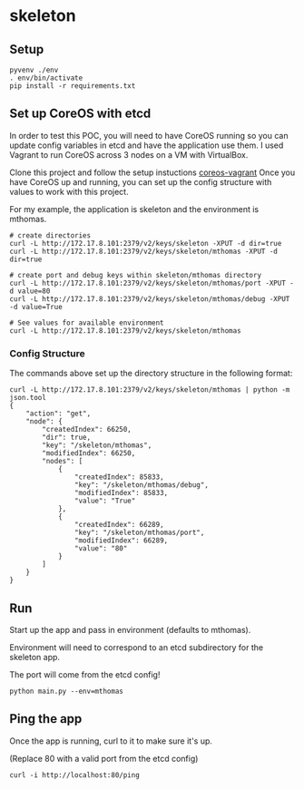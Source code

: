 # skeleton

## Setup

```
pyvenv ./env
. env/bin/activate
pip install -r requirements.txt
```


## Set up CoreOS with etcd

In order to test this POC, you will need to have CoreOS running so you can update config
variables in etcd and have the application use them.
I used Vagrant to run CoreOS across 3 nodes on a VM with VirtualBox.

Clone this project and follow the setup instuctions
[coreos-vagrant](https://coreos.com/os/docs/latest/booting-on-vagrant.html)
Once you have CoreOS up and running, you can set up the config structure with values to work with
this project.

For my example, the application is skeleton and the environment is mthomas.

```
# create directories
curl -L http://172.17.8.101:2379/v2/keys/skeleton -XPUT -d dir=true
curl -L http://172.17.8.101:2379/v2/keys/skeleton/mthomas -XPUT -d dir=true

# create port and debug keys within skeleton/mthomas directory
curl -L http://172.17.8.101:2379/v2/keys/skeleton/mthomas/port -XPUT -d value=80
curl -L http://172.17.8.101:2379/v2/keys/skeleton/mthomas/debug -XPUT -d value=True

# See values for available environment
curl -L http://172.17.8.101:2379/v2/keys/skeleton/mthomas
```

### Config Structure

The commands above set up the directory structure in the following format:
```
curl -L http://172.17.8.101:2379/v2/keys/skeleton/mthomas | python -m json.tool
{
    "action": "get",
    "node": {
        "createdIndex": 66250,
        "dir": true,
        "key": "/skeleton/mthomas",
        "modifiedIndex": 66250,
        "nodes": [
            {
                "createdIndex": 85833,
                "key": "/skeleton/mthomas/debug",
                "modifiedIndex": 85833,
                "value": "True"
            },
            {
                "createdIndex": 66289,
                "key": "/skeleton/mthomas/port",
                "modifiedIndex": 66289,
                "value": "80"
            }
        ]
    }
}
```


## Run
Start up the app and pass in environment (defaults to mthomas).

Environment will need to correspond to an etcd subdirectory for the skeleton app.

The port will come from the etcd config!

```
python main.py --env=mthomas
```


## Ping the app

Once the app is running, curl to it to make sure it's up.

(Replace 80 with a valid port from the etcd config)

```
curl -i http://localhost:80/ping
```
